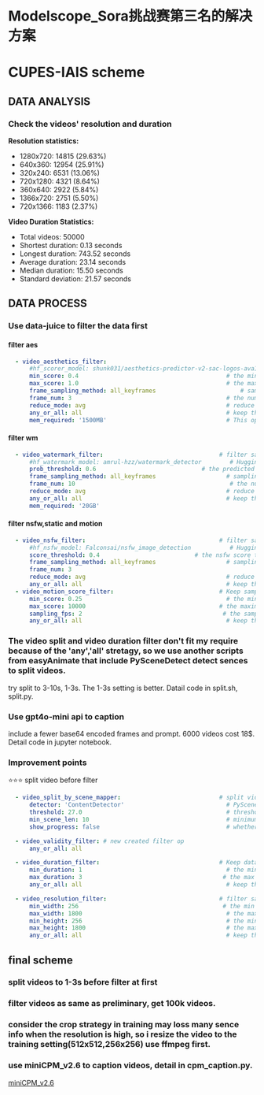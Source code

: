 # Modelscope_Sora挑战赛第三名的解决方案

# CUPES-IAIS scheme

## DATA ANALYSIS

### Check the videos' resolution and duration

 **Resolution statistics:**

- 1280x720: 14815 (29.63%)
- 640x360: 12954 (25.91%)
- 320x240: 6531 (13.06%)
- 720x1280: 4321 (8.64%)
- 360x640: 2922 (5.84%)
- 1366x720: 2751 (5.50%)
- 720x1366: 1183 (2.37%)

**Video Duration Statistics:**

- Total videos: 50000
- Shortest duration: 0.13 seconds
- Longest duration: 743.52 seconds
- Average duration: 23.14 seconds
- Median duration: 15.50 seconds
- Standard deviation: 21.57 seconds

## DATA PROCESS

### Use data-juice to filter the data first

#### filter aes

```yaml
  - video_aesthetics_filter:
      #hf_scorer_model: shunk031/aesthetics-predictor-v2-sac-logos-ava1-l14-linearMSE # Huggingface model name for the aesthetics predictor
      min_score: 0.4                                          # the min aesthetics score of filter range
      max_score: 1.0                                          # the max aesthetics score of filter range
      frame_sampling_method: all_keyframes                        # sampling method of extracting frame images from the videos. Should be one of ["all_keyframe", "uniform"]. The former one extracts all key frames and the latter one extract specified number of frames uniformly from the video. Default: "uniform" with frame_num=3, considering that the number of keyframes can be large while their difference is usually small in terms of their aesthetics.
      frame_num: 3                                            # the number of frames to be extracted uniformly from the video. Only works when frame_sampling_method is "uniform". If it's 1, only the middle frame will be extracted. If it's 2, only the first and the last frames will be extracted. If it's larger than 2, in addition to the first and the last frames, other frames will be extracted uniformly within the video duration.
      reduce_mode: avg                                        # reduce mode to the all frames extracted from videos, must be one of ['avg','max', 'min'].
      any_or_all: all                                         # keep this sample when any/all images meet the filter condition
      mem_required: '1500MB'                                  # This operation (Op) utilizes deep neural network models that consume a significant amount of memory for computation, hence the system's available memory might constrains the maximum number of processes that can be launched
```

#### filter wm

```yaml
  - video_watermark_filter:                                 # filter samples according to the predicted watermark probabilities of videos in them
      #hf_watermark_model: amrul-hzz/watermark_detector        # Huggingface model name for watermark classification
      prob_threshold: 0.6                              # the predicted watermark probability threshold for samples, range from 0 to 1
      frame_sampling_method: all_keyframes                    # sampling method of extracting frame images from the videos. Should be one of ["all_keyframes", "uniform"]. The former one extracts all key frames and the latter one extract specified number of frames uniformly from the video. Default: "all_keyframes".
      frame_num: 10                                            # the number of frames to be extracted uniformly from the video. Only works when frame_sampling_method is "uniform". If it's 1, only the middle frame will be extracted. If it's 2, only the first and the last frames will be extracted. If it's larger than 2, in addition to the first and the last frames, other frames will be extracted uniformly within the video duration.
      reduce_mode: avg                                        # reduce mode for multiple sampled video frames to compute final predicted watermark probabilities of videos, must be one of ['avg','max', 'min'].
      any_or_all: all                                         # keep this sample when any/all images meet the filter condition
      mem_required: '20GB'  
```

#### filter nsfw,static and motion

```yaml
  - video_nsfw_filter:                                      # filter samples according to the nsfw scores of videos in them
      #hf_nsfw_model: Falconsai/nsfw_image_detection           # Huggingface model name for nsfw classification
      score_threshold: 0.4                           # the nsfw score threshold for samples, range from 0 to 1
      frame_sampling_method: all_keyframes                    # sampling method of extracting frame images from the videos. Should be one of ["all_keyframes", "uniform"]. The former one extracts all key frames and the latter one extract specified number of frames uniformly from the video. Default: "all_keyframes".
      frame_num: 3                                      
      reduce_mode: avg                                        # reduce mode for multiple sampled video frames to compute nsfw scores of videos, must be one of ['avg','max', 'min'].
      any_or_all: all                                         # keep this sample when any/all images meet the filter condition
  - video_motion_score_filter:                              # Keep samples with video motion scores within a specific range.
      min_score: 0.25                                         # the minimum motion score to keep samples
      max_score: 10000                                      # the maximum motion score to keep samples
      sampling_fps: 2                                        # the samplig rate of frames_per_second to compute optical flow
      any_or_all: all                                         # keep this sample when any/all videos meet the filter condition
```

### The video split and video duration filter don't fit my require because of the 'any','all' stretagy, so we use another scripts from easyAnimate that include PySceneDetect detect sences to split videos.

try split to 3-10s, 1-3s. The 1-3s setting is better.
Datail code in split.sh, split.py.

### Use gpt4o-mini api to caption

include a fewer base64 encoded frames and prompt. 6000 videos cost 18$.
Detail code in jupyter notebook.

### Improvement points

⭐⭐⭐ split video before filter

```yaml
  - video_split_by_scene_mapper:                            # split videos into scene clips
      detector: 'ContentDetector'                             # PySceneDetect scene detector. Should be one of ['ContentDetector', 'ThresholdDetector', 'AdaptiveDetector`]
      threshold: 27.0                                         # threshold passed to the detector
      min_scene_len: 10                                       # minimum length of any scene
      show_progress: false                                    # whether to show progress from scenedetect

  - video_validity_filter: # new created filter op
      any_or_all: all

  - video_duration_filter:                                  # Keep data samples whose videos' durations are within a specified range.
      min_duration: 1                                         # the min video duration of filter range (in seconds)
      max_duration: 3                                        # the max video duration of filter range (in seconds)
      any_or_all: all                                         # keep this sample when any/all videos meet the filter condition

  - video_resolution_filter:                                # filter samples according to the resolution of videos in them
      min_width: 256                                         # the min resolution of horizontal resolution filter range (unit p)
      max_width: 1800                                         # the max resolution of horizontal resolution filter range (unit p)
      min_height: 256                                         # the min resolution of vertical resolution filter range (unit p)
      max_height: 1800                                        # the max resolution of vertical resolution filter range (unit p)
      any_or_all: all                                         # keep this sample when any/all videos meet the filter condition
```

## final scheme

### split videos to 1-3s before filter at first

### filter videos as same as preliminary, get 100k videos.

### consider the crop strategy in training may loss many sence info when the resolution is high, so i resize the video to the training setting(512x512,256x256) use ffmpeg first. 

### use miniCPM_v2.6 to caption videos, detail in cpm_caption.py.

[miniCPM_v2.6](https://modelscope.cn/models/OpenBMB/MiniCPM-V-2_6)
